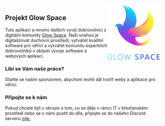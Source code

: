<img alt="" width="170" src="https://raw.githubusercontent.com/glowspace/readmes/main/img/gs-grad-transparent.png" align="right">

## Projekt Glow Space

Tuto aplikaci a mnoho dalších vyvíjí dobrovolníci
z digitální komunity [Glow Space](https://glowspace.cz). 
Naší snahou je digitalizovat duchovní prostředí, vytvářet kvalitní software pro věřící
 a vytvářet komunitu expertních dobrovolníků v oblasti vývoje software a webových aplikací.

### Líbí se Vám naše práce?
Staňte se naším sponzorem, abychom mohli dál tvořit weby a aplikace pro věřící.


### Připojte se k nám
Pokud chcete být v obraze o tom, co se děje v rámci IT v křesťanském prostředí nebo se s námi pustit do díla, připojte se do našeho Discord serveru [zde.](https://glowspace.cz)

